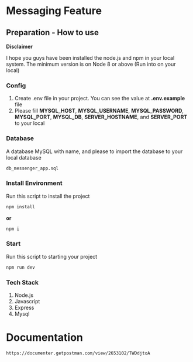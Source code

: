 # Messaging Feature

## Preparation - How to use

**Disclaimer**

I hope you guys have been installed the node.js and npm in your local system. The minimum version is on Node 8 or above (Run into on your local)

### Config

1. Create .env file in your project. You can see the value at **.env.example** file
2. Please fill **MYSQL_HOST**, **MYSQL_USERNAME**, **MYSQL_PASSWORD**, **MYSQL_PORT**, **MYSQL_DB**, **SERVER_HOSTNAME**, and **SERVER_PORT** to your local


### Database

A database MySQL with name, and please to import the database to your local database

```bash
db_messenger_app.sql
```

### Install Environment

Run this script to install the project

```bash
npm install
```
**or**

```bash
npm i
```
### Start

Run this script to starting your project

```bash
npm run dev
```

### Tech Stack
1. Node.js
2. Javascript
3. Express
4. Mysql

# Documentation
```https://documenter.getpostman.com/view/2653102/TWDdjtoA```
